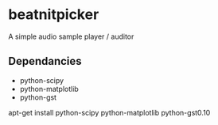 beatnitpicker
=============

A simple audio sample player / auditor

## Dependancies

- python-scipy 
- python-matplotlib 
- python-gst

apt-get install python-scipy python-matplotlib python-gst0.10
